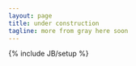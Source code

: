 ```yaml
---
layout: page
title: under construction
tagline: more from gray here soon
---
```

{% include JB/setup %}
